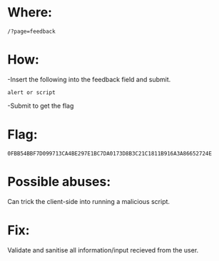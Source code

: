 # Where:
    /?page=feedback
# How:

-Insert the following into the feedback field and submit.

    alert or script

-Submit to get the flag

# Flag:
    0FBB54BBF7D099713CA4BE297E1BC7DA0173D8B3C21C1811B916A3A86652724E

# Possible abuses:

Can trick the client-side into running a malicious script.

# Fix:

Validate and sanitise all information/input recieved from the user.
